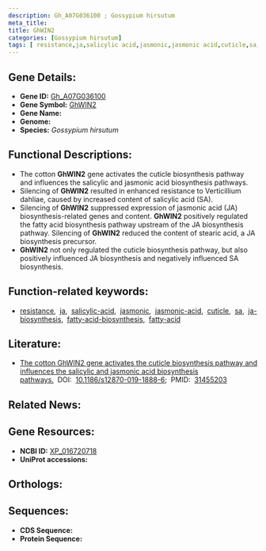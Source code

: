 ```yaml
---
description: Gh_A07G036100 ; Gossypium hirsutum
meta_title:
title: GhWIN2
categories: [Gossypium hirsutum]
tags: [ resistance,ja,salicylic acid,jasmonic,jasmonic acid,cuticle,sa,ja biosynthesis,fatty acid biosynthesis,fatty acid ]
---
```


## Gene Details:
- **Gene ID:** [Gh_A07G036100]()
- **Gene Symbol:** <u>GhWIN2</u>
- **Gene Name:** 
- **Genome:** []()
- **Species:** *Gossypium hirsutum*

## Functional Descriptions:
   - The cotton **GhWIN2** gene activates the cuticle biosynthesis pathway and influences the salicylic and jasmonic acid biosynthesis pathways.
   - Silencing of **GhWIN2** resulted in enhanced resistance to Verticillium dahliae, caused by increased content of salicylic acid (SA).
   - Silencing of **GhWIN2** suppressed expression of jasmonic acid (JA) biosynthesis-related genes and content. **GhWIN2** positively regulated the fatty acid biosynthesis pathway upstream of the JA biosynthesis pathway. Silencing of **GhWIN2** reduced the content of stearic acid, a JA biosynthesis precursor.
   - **GhWIN2** not only regulated the cuticle biosynthesis pathway, but also positively influenced JA biosynthesis and negatively influenced SA biosynthesis.

## Function-related keywords:
   - [resistance](/tags/resistance/),&nbsp;&nbsp;[ja](/tags/ja/),&nbsp;&nbsp;[salicylic-acid](/tags/salicylic-acid/),&nbsp;&nbsp;[jasmonic](/tags/jasmonic/),&nbsp;&nbsp;[jasmonic-acid](/tags/jasmonic-acid/),&nbsp;&nbsp;[cuticle](/tags/cuticle/),&nbsp;&nbsp;[sa](/tags/sa/),&nbsp;&nbsp;[ja-biosynthesis](/tags/ja-biosynthesis/),&nbsp;&nbsp;[fatty-acid-biosynthesis](/tags/fatty-acid-biosynthesis/),&nbsp;&nbsp;[fatty-acid](/tags/fatty-acid/)

## Literature:
   - [The cotton GhWIN2 gene activates the cuticle biosynthesis pathway and influences the salicylic and jasmonic acid biosynthesis pathways.](https://doi.org/10.1186/s12870-019-1888-6)&nbsp;&nbsp;DOI:&nbsp;&nbsp;[10.1186/s12870-019-1888-6](https://doi.org/10.1186/s12870-019-1888-6);&nbsp;&nbsp;PMID:&nbsp;&nbsp;[31455203](https://pubmed.ncbi.nlm.nih.gov/31455203/)

## Related News:

## Gene Resources:
- **NCBI ID:**  [XP_016720718](https://www.ncbi.nlm.nih.gov/gene/?term=XP_016720718)
- **UniProt accessions:**  [](https://www.uniprot.org/uniprotkb//entry)

## Orthologs:

## Sequences:
- **CDS Sequence:**
- **Protein Sequence:**
